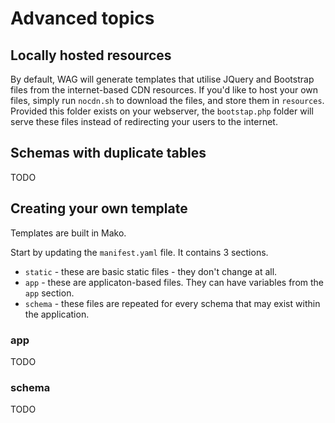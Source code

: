 # Advanced topics

## Locally hosted resources

By default, WAG will generate templates that utilise JQuery and Bootstrap files from the internet-based CDN resources.  If you'd like to host your own files, simply run `nocdn.sh` to download the files, and store them in `resources`.  Provided this folder exists on your webserver, the `bootstap.php` folder will serve these files instead of redirecting your users to the internet.

## Schemas with duplicate tables

TODO

## Creating your own template

Templates are built in Mako.

Start by updating the `manifest.yaml` file.  It contains 3 sections.

* `static` - these are basic static files - they don't change at all.
* `app` - these are applicaton-based files.  They can have variables from the `app` section.
* `schema` - these files are repeated for every schema that may exist within the application.

### app

TODO

### schema

TODO
